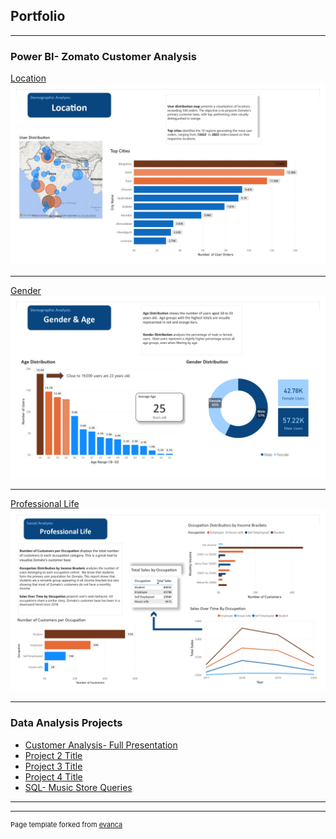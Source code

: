 ## Portfolio

---

### Power BI- Zomato Customer Analysis

[Location](/images/Final_Project_Dashbaord_page-0001.jpg)
<img src="images/Final_Project_Dashbaord_page-0001.jpg"/>

---
[Gender](/images/Final_Project_Dashbaord_page-0002.jpg)
<img src="images/Final_Project_Dashbaord_page-0002.jpg"/>

---
[Professional Life](images/Final_Project_Dashbaord_page-0003.jpg)
<img src="images/Final_Project_Dashbaord_page-0003.jpg"/>

---

### Data Analysis Projects 

- [Customer Analysis- Full Presentation](https://github.com/jordisolis19/jordisolis19.github.io/blob/5b2f222f60b3a7ed32f520005e79ed1905cb8fc7/Final%20Project%20Presentation%20Github.pdf)
- [Project 2 Title](http://example.com/)
- [Project 3 Title](http://example.com/)
- [Project 4 Title](http://example.com/)
- [SQL- Music Store Queries](https://github.com/jordisolis19/SQLTree/blob/7a1457145c0549f8eca3fc5e0b2827630770e717/Music%20Store%20Database-%20Final%20Project-)

---




---
<p style="font-size:11px">Page template forked from <a href="https://github.com/evanca/quick-portfolio">evanca</a></p>
<!-- Remove above link if you don't want to attibute -->
